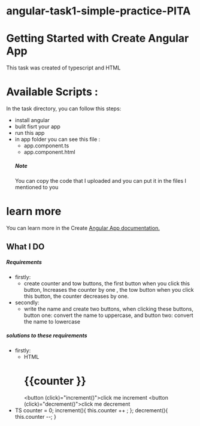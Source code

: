 # angular-task1-simple-practice-PITA
# Getting Started with Create Angular App
This task was created of typescript and HTML

# Available Scripts :
In the task directory, you can follow this steps:
- install angular 
- bulit fisrt your app 
- run this app 
- in app folder you can see this file : 
  - app.component.ts
  - app.component.html
  ##### Note
  You can copy the code that I uploaded and you can put it in the files I mentioned to you

# learn more 
You can learn more in the Create [Angular App documentation.](https://angular.io/cli)

## What I DO
##### Requirements
- firstly: 
  - create counter and tow buttons, the first button when you click this button, Increases the counter by one , the tow button when you click this button, the counter decreases by one.
- secondly:   
  - write the name and create two buttons, when clicking these buttons, button one: convert the name to uppercase, and  button two: convert the name to lowercase

##### solutions to these requirements
 - firstly: 
   - HTML 
         <h1>{{counter }}</h1>
         <button (click)="increment()">click me increment</button>
         <button (click)="decrement()">click me decrement</button>
  - TS
            counter = 0;
            increment(){
            this.counter ++ ;
            };
           decrement(){
           this.counter --;
            }

